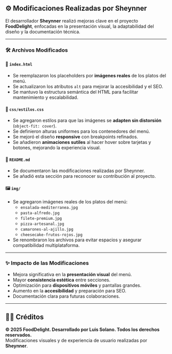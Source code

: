 ## ⚙️ Modificaciones Realizadas por Sheynner

El desarrollador **Sheynner** realizó mejoras clave en el proyecto **FoodDelight**, enfocadas en la presentación visual, la adaptabilidad del diseño y la documentación técnica.

---

### 🛠️ Archivos Modificados

#### 📄 `index.html`
- Se reemplazaron los placeholders por **imágenes reales** de los platos del menú.
- Se actualizaron los atributos `alt` para mejorar la accesibilidad y el SEO.
- Se mantuvo la estructura semántica del HTML para facilitar mantenimiento y escalabilidad.

#### 🎨 `css/estilos.css`
- Se agregaron estilos para que las imágenes se **adapten sin distorsión** (`object-fit: cover`).
- Se definieron alturas uniformes para los contenedores del menú.
- Se mejoró el diseño **responsive** con breakpoints refinados.
- Se añadieron **animaciones sutiles** al hacer hover sobre tarjetas y botones, mejorando la experiencia visual.

#### 📝 `README.md`
- Se documentaron las modificaciones realizadas por Sheynner.
- Se añadió esta sección para reconocer su contribución al proyecto.

#### 🖼️ `img/`
- Se agregaron imágenes reales de los platos del menú:
  - `ensalada-mediterranea.jpg`
  - `pasta-alfredo.jpg`
  - `filete-premium.jpg`
  - `pizza-artesanal.jpg`
  - `camarones-al-ajillo.jpg`
  - `cheesecake-frutos-rojos.jpg`
- Se renombraron los archivos para evitar espacios y asegurar compatibilidad multiplataforma.

---

### ✨ Impacto de las Modificaciones

- Mejora significativa en la **presentación visual** del menú.
- Mayor **consistencia estética** entre secciones.
- Optimización para **dispositivos móviles** y pantallas grandes.
- Aumento en la **accesibilidad** y preparación para SEO.
- Documentación clara para futuras colaboraciones.

---

## 🧑‍💻 Créditos

**© 2025 FoodDelight. Desarrollado por Luis Solano. Todos los derechos reservados.**  
Modificaciones visuales y de experiencia de usuario realizadas por **Sheynner**.
